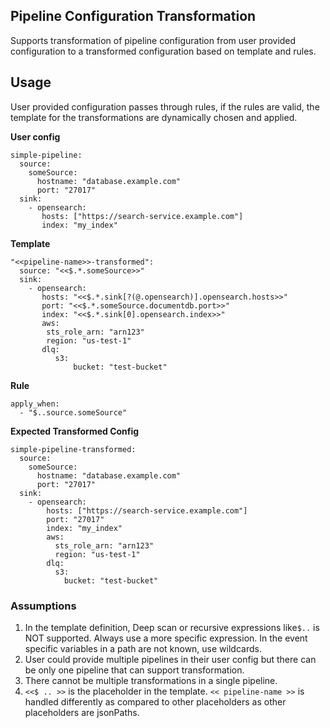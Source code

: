 ## Pipeline Configuration Transformation
Supports transformation of pipeline configuration from user provided configuration to
a transformed configuration based on template and rules.

## Usage

User provided configuration passes through rules, if the rules are valid,
the template for the transformations are dynamically chosen and applied.

**User config**
```aidl
simple-pipeline:
  source:
    someSource:
      hostname: "database.example.com"
      port: "27017"
  sink:   
    - opensearch:
       hosts: ["https://search-service.example.com"]
       index: "my_index"

```

**Template**
```aidl
"<<pipeline-name>>-transformed":
  source: "<<$.*.someSource>>"
  sink:
    - opensearch:
       hosts: "<<$.*.sink[?(@.opensearch)].opensearch.hosts>>"
       port: "<<$.*.someSource.documentdb.port>>"
       index: "<<$.*.sink[0].opensearch.index>>"
       aws:
        sts_role_arn: "arn123"
        region: "us-test-1"
       dlq:
          s3:
              bucket: "test-bucket"
```

**Rule**
```
apply_when:
  - "$..source.someSource"
  ```

**Expected Transformed Config**
```aidl
simple-pipeline-transformed:
  source:
    someSource:
      hostname: "database.example.com"
      port: "27017"
  sink:
    - opensearch:
        hosts: ["https://search-service.example.com"]
        port: "27017"
        index: "my_index"
        aws:
          sts_role_arn: "arn123"
          region: "us-test-1"
        dlq:
          s3:
            bucket: "test-bucket"
```

### Assumptions
1. In the template definition, Deep scan or recursive expressions like`$..` is NOT supported. Always use a more specific expression.
In the event specific variables in a path are not known, use wildcards.
2. User could provide multiple pipelines in their user config but 
there can be only one pipeline that can support transformation.
3. There cannot be multiple transformations in a single pipeline.
4. `<<$ .. >>` is the placeholder in the template.
`<< pipeline-name >>` is handled differently as compared to other placeholders
as other placeholders are jsonPaths.